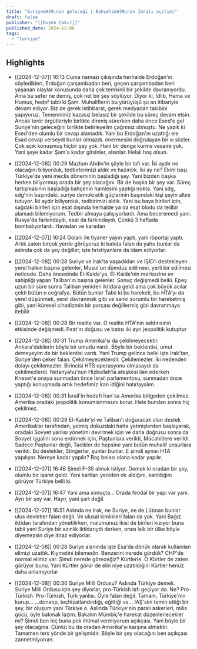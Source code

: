 ```yaml
---
title: "Suriye&#39;nin geleceği | Bahçeli&#39;nin İmralı açılımı"
draft: false
publisher: "[[Ruşen Çakır]]"
published_date: 2024-12-06
tags:
  - "turkiye"
---
```



## Highlights
* [[2024-12-07]] 16:13  Cuma namazı çıkışında herhalde Erdoğan'ın söyledikleri, Erdoğan çarşambadan beri, geçen çarşambadan beri yaşanan olaylar konusunda daha çok temkinli bir şekilde davranıyordu. Ama bu sefer ne demiş, çok net bir şey söylüyor. Diyor ki, İdlib, Hama ve Humus, hedef tabii ki Şam. Muhaliflerin bu yürüyüşü şu an itibariyle devam ediyor. Biz de gerek istihbarat, gerek medyadan takibini yapıyoruz. Temennimiz kazasız belasız bir şekilde bu süreç devam etsin. Ancak terör örgütleriyle birlikte direniş sürerken daha önce Esed'e gel Suriye'nin geleceğini birlikte belirleyelim çağrımız olmuştu. Ne yazık ki Esed'den olumlu bir cevap alamadık. Yani bu Erdoğan'ın uzattığı ele Esad cevap verseydi bunlar olmazdı. önermesini doğrulayan bir ııı sözler. Çok açık konuşmuş hiçbir şey yok. Hani bir denge kurma vesaire yok. Yani şeye kadar Şam'a kadar gitsinler, alsınlar. Helali hoş olsun.

* [[2024-12-08]] 00:29  Mazlum Abdin'in şöyle bir lafı var. İki aydır ne olacağını biliyorduk, tedbirlerimizi aldık ve hazırdık. İki ay ne? Ekim başı. Türkiye'de yeni meclis döneminin başladığı şey. Yani bizden başka herkes biliyormuş orada bir şey olacağını. Bir de başka bir şey var. Süreç tartışmasının başladığı bahçenin hamlesini yaptığı nokta. Yani sdg, sdg'nin başındaki, suriye demokratik güçlerinin başındaki kişi şeyin altını tutuyor. İki aydır biliyorduk, tedbirimizi aldık. Yani bu baya birileri için, sağdaki birileri için esat dışında herhalde ya da esat blodu da tedbir alamadı bilemiyorum. Tedbir almaya çalışıyorlardı. Ama beceremedi yani. Rusya'da farkındaydı, esat da farkındaydı. Çünkü 3 haftada bombalıyorlardı. Havadan ve karadan

* [[2024-12-07]] 16:24  Golani ile tiyaner yayın yaptı, yani röportaj yaptı. Artık zaten birçok yerde görüyoruz ki batıda falan da yahu bunlar da aslında çok da şey değiller, işte hristiyanlara da idam ediyorlar.

* [[2024-12-08]] 00:28  Suriye ve Irak'ta yaşadıkları ve IŞİD'i destekleyen yerel halkın başına gelenler, Musul'un dümdüz edilmesi, yerli bir edilmesi neticede. Daha öncesinde El-Kaide'ye, El-Kaide'nin merkezine ev sahipliği yapan Taliban'ın başına gelenler. Sonuç değişmedi belki. Epey uzun bir süre sonra Taliban yeniden iktidara geldi ama çok büyük acılar çekti bütün o coğrafya. Bütün bunlar Tabii ki bu hareketi, bu HTA'yı da yerel düşünmek, yerel davranmak gibi ve sanki sorumlu bir hareketmiş gibi, yani küresel cihadizmin bir parçası değillermiş gibi davranmaya itebilir

* [[2024-12-08]] 00:28  Bir realite var. O realite HTA'nın saldırısının etkisinde değişmedi. Fırat'ın doğusu ve batısı iki ayrı jeopolitik kutuptur

* [[2024-12-08]] 00:31  Trump Amerika'sı da çekilmeyecektir. Ankara'dakilerin böyle bir umudu vardı. Böyle bir beklentisi, umut demeyeyim de bir beklentisi vardı. Yani Trump gelince belki işte Irak'tan, Suriye'den çeker falan. Çekilmeyeceklerdir. Çekilemezler. İki nedenden dolayı çekilemezler. Birincisi HTS operasyonu olmasaydı da çekilmezlerdi. Netanyahu'nun Hizbullah'la ateşkesi ilan ederken Kneset'e onaya sunmadan önce İsrail parlamentosu, sunmadan önce yaptığı konuşmada artık hedefimiz İran idiğini hatırlayalım.

* [[2024-12-08]] 00:31  İsrail'in hedefi İran'sa Amerika bölgeden çekilmez. Amerika oradaki jeopolitik konumlanmasını korur. Hele bundan sonra hiç çekilmez.

* [[2024-12-08]] 00:29  El-Kaide'yi ve Taliban'ı doğuracak olan destek Amerikalılar tarafından, yetmiş dokuzdaki hatta yetmişlerden başlayarak, oradaki Sovyet yanlısı yönetimi devirmek için ve daha doğrusu sonra da Sovyet işgalini sona erdirmek için, Paştunlara verildi, Mücahitlere verildi. Sadece Paştunlar değil, Tacikler de hepsine yani bütün muhalif unsurlara verildi. Bu destekler, Stingerlar, şunlar bunlar. E şimdi aynısı HTA yapılıyor. Nereye kadar yapılır? Baş belası olana kadar yapılır.

* [[2024-12-07]] 16:46  Şimdi F-35 almak istiyor. Demek ki oradan bir şey, olumlu bir işaret geldi. Yeni kartları yeniden de aldığını, karıldığını görüyor Türkiye belli ki.

* [[2024-12-07]] 16:47  Yani ama sonuçta… Orada feodal bir yapı var yani. Ayrı bir şey var. Hayır, yani şart değil.

* [[2024-12-07]] 16:51  Aslında ne Irak, ne Suriye, ne de Lübnan bunlar ulus devletler falan değil. Ve ulusal kimlikleri falan da yok. Yani Bağız iktidarı tarafından yönetilirken, malumunuz ikisi de birileri kızıyor buna tabii yani Suriye bir azınlık iktidarıydı derken, orası laik bir ülke böyle diyemezsin diye itiraz ediyorlar.

* [[2024-12-08]] 00:28  Suriye alanında işte Esa'da dönük olarak kullanılan elimizi uzattık. Kıymetini bilemedin. Benzerini nerede gördük? CHP'de normal elimiz var. Şimdi nerede göreceğiz? Kürtlerle. O Kürtler de zaten görüyor bunu. Yani Kürtler görür de elin niye uzatıldığını Kürtler henüz daha anlamıyorlar

* [[2024-12-08]] 00:30  Suriye Milli Ordusu? Aslında Türkiye demek. Suriye Milli Ordusu için şey diyorlar, pro-Türkish lafı geçiyor da. Ne? Pro-Türkish. Pro-Türkish, Türk yanlısı. Öyle falan değil. Tamam, Türkiye'nin kurup... ...donatıp, teçhizatlandırdığı, eğittiği ve... IAŞ'sini temin ettiği bir şey, bir oluşum yani Türkiye o. Aslında Türkiye'nin paralı askerleri, milis gücü, öyle bakmak lazım. Bakalım Mümbiç'e harekat düzenlenecekler mi? Şimdi ben hiç buna pek ihtimal vermiyorum açıkçası. Yani böyle bir şey olacağına. Çünkü bu da oradan Amerika'yı karşına almaktır. Tamamen ters yönde bir gelişmidir. Böyle bir şey olacağını ben açıkçası zannetmiyorum.

